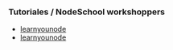 ### Tutoriales / NodeSchool workshoppers
- [learnyounode](https://github.com/workshopper/learnyounode)
- [learnyounode](https://github.com/workshopper/learnyounode)